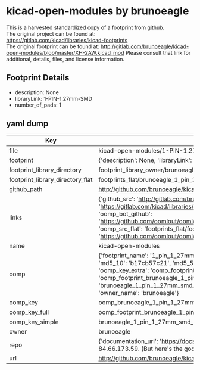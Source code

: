 # kicad-open-modules by brunoeagle  
This is a harvested standardized copy of a footprint from github.  
The original project can be found at:  
https://gitlab.com/kicad/libraries/kicad-footprints  
The original footprint can be found at:
http://gitlab.com/brunoeagle/kicad-open-modules/blob/master/XH-2AW.kicad_mod
Please consult that link for additional, details, files, and license information.  
## Footprint Details
* description: None  
* libraryLink: 1-PIN-1.27mm-SMD  
* number_of_pads: 1  
## yaml dump  
| Key | Value |  
| --- | --- |  
| file | kicad-open-modules/1-PIN-1.27mm-SMD.kicad_mod |  
| footprint | {'description': None, 'libraryLink': '1-PIN-1.27mm-SMD', 'number_of_pads': 1} |  
| footprint_library_directory | footprint_library_owner/brunoeagle_kicad-open-modules |  
| footprint_library_directory_flat | footprints_flat/brunoeagle_1_pin_1_27mm_smd_1_pin_1_27mm_smd/working |  
| github_path | http://github.com/brunoeagle/kicad-open-modules/blob/master/1-PIN-1.27mm-SMD.kicad_mod |  
| links | {'github_src': 'http://gitlab.com/brunoeagle/kicad-open-modules/blob/master/XH-2AW.kicad_mod', 'github_src_repo': 'https://gitlab.com/kicad/libraries/kicad-footprints', 'oomp_bot': 'footprints/brunoeagle_1_pin_1_27mm_smd_1_pin_1_27mm_smd/working', 'oomp_bot_github': 'https://github.com/oomlout/oomlout_oomp_footprint_bot/tree/main/footprints/brunoeagle_1_pin_1_27mm_smd_1_pin_1_27mm_smd/working', 'oomp_src_flat': 'footprints_flat/footprints_flat/brunoeagle_1_pin_1_27mm_smd_1_pin_1_27mm_smd/working', 'oomp_src_flat_github': 'https://github.com/oomlout/oomlout_oomp_footprint_src/tree/main/footprints_flat/brunoeagle_1_pin_1_27mm_smd_1_pin_1_27mm_smd/working'} |  
| name | kicad-open-modules |  
| oomp | {'footprint_name': '1_pin_1_27mm_smd', 'library_name': '1_pin_1_27mm_smd_kicad_mod', 'md5': 'b17cb57c21f19466e5f838ce7864f1c1', 'md5_10': 'b17cb57c21', 'md5_5': 'b17cb', 'md5_6': 'b17cb5', 'oomp_key': 'oomp_brunoeagle_1_pin_1_27mm_smd_1_pin_1_27mm_smd', 'oomp_key_extra': 'oomp_footprint_brunoeagle_1_pin_1_27mm_smd_1_pin_1_27mm_smd', 'oomp_key_full': 'oomp_footprint_brunoeagle_1_pin_1_27mm_smd_1_pin_1_27mm_smd_b17cb5', 'oomp_key_simple': 'brunoeagle_1_pin_1_27mm_smd_1_pin_1_27mm_smd', 'original_filename': 'kicad-open-modules/1-PIN-1.27mm-SMD.kicad_mod', 'owner_name': 'brunoeagle'} |  
| oomp_key | oomp_brunoeagle_1_pin_1_27mm_smd_1_pin_1_27mm_smd |  
| oomp_key_full | oomp_footprint_brunoeagle_1_pin_1_27mm_smd_1_pin_1_27mm_smd |  
| oomp_key_simple | brunoeagle_1_pin_1_27mm_smd_1_pin_1_27mm_smd |  
| owner | brunoeagle |  
| repo | {'documentation_url': 'https://docs.github.com/rest/overview/resources-in-the-rest-api#rate-limiting', 'message': "API rate limit exceeded for 84.66.173.59. (But here's the good news: Authenticated requests get a higher rate limit. Check out the documentation for more details.)"} |  
| url | http://github.com/brunoeagle/kicad-open-modules |  

